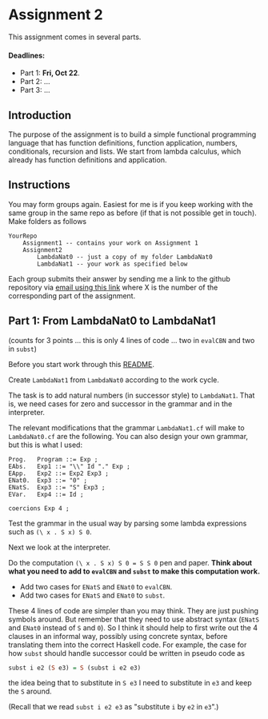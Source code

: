 # Assignment 2

This assignment comes in several parts.

#### Deadlines: 

- Part 1: **Fri, Oct 22**.
- Part 2: ...
- Part 3: ...

## Introduction

The purpose of the assignment is to build a simple functional programming language that has function definitions, function application, numbers, conditionals, recursion and lists. We start from lambda calculus, which already has function definitions and application.


## Instructions

You may form groups again. Easiest for me is if you keep working with the same group in the same repo as before (if that is not possible get in touch). Make folders as follows

    YourRepo
        Assignment1 -- contains your work on Assignment 1
        Assignment2
            LambdaNat0 -- just a copy of my folder LambdaNat0
            LambdaNat1 -- your work as specified below

Each group submits their answer by sending me a link to the github repository via [email using this link](mailto:akurz@chapman.edu?subject=Assignment%202%20Part%20X) where X is the number of the corresponding part of the assignment. 

## Part 1: From LambdaNat0 to LambdaNat1

(counts for 3 points ... this is only 4 lines of code ... two in `evalCBN` and two in `subst`)

Before you start work through this [README](https://github.com/alexhkurz/programming-languages-2021/tree/main/Lab1-Lambda-Calculus). 

Create `LambdaNat1` from `LambdaNat0` according to the work cycle. 

The task is to add natural numbers (in successor style) to `LambdaNat1`. That is, we need cases for zero and successor in the grammar and in the interpreter.

The relevant modifications that the grammar `LambdaNat1.cf` will make to `LambdaNat0.cf` are the following.  You can also design your own grammar, but this is what I used:

```
Prog.   Program ::= Exp ; 
EAbs.   Exp1 ::= "\\" Id "." Exp ;  
EApp.   Exp2 ::= Exp2 Exp3 ; 
ENat0.  Exp3 ::= "0" ;
ENatS.  Exp3 ::= "S" Exp3 ; 
EVar.   Exp4 ::= Id ; 

coercions Exp 4 ;
```

Test the grammar in the usual way by parsing some lambda expressions such as `(\ x . S x) S 0`.

Next we look at the interpreter.

Do the computation `(\ x . S x) S 0 = S S 0` pen and paper. **Think about what you need to add to `evalCBN` and `subst` to make this computation work.** 

- Add two cases for `ENatS` and `ENat0` to `evalCBN`. 
- Add two cases for `ENatS` and `ENat0` to `subst`. 

These 4 lines of code are simpler than you may think. They are just pushing symbols around. But remember that they need to use abstract syntax (`ENatS` and `ENat0` instead of `S` and `0`). So I think it should help to first write out the 4 clauses in an informal way, possibly using concrete syntax, before translating them into the correct Haskell code. For example, the case for how `subst` should handle successor could be written in pseudo code as
```haskell
subst i e2 (S e3) = S (subst i e2 e3)
```
the idea being that to substitute in `S e3` I need to substitute in `e3` and keep the `S` around.

(Recall that we read `subst i e2 e3` as "substitute `i` by `e2` in `e3`".)



